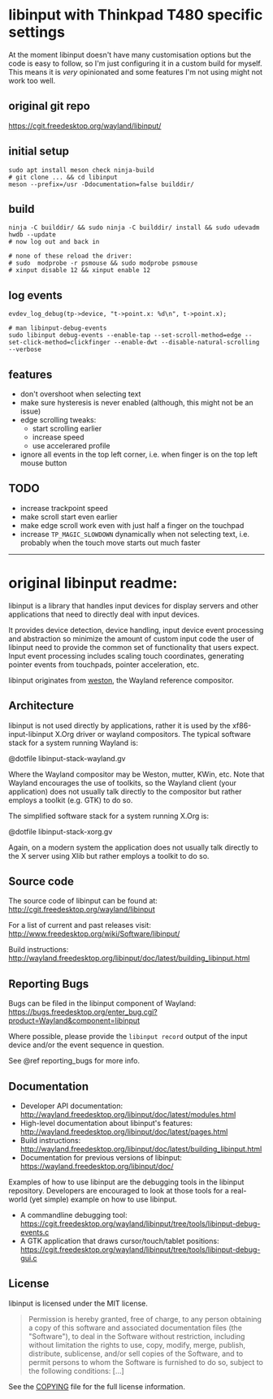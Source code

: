 libinput with Thinkpad T480 specific settings
=============================================

At the moment libinput doesn't have many customisation options but the code is easy to follow, so I'm just configuring it in a custom build for myself. This means it is _very_ opinionated and some features I'm not using might not work too well.

original git repo
-----------------
https://cgit.freedesktop.org/wayland/libinput/

initial setup
-------------

```
sudo apt install meson check ninja-build
# git clone ... && cd libinput
meson --prefix=/usr -Ddocumentation=false builddir/
```

build
-----

```
ninja -C builddir/ && sudo ninja -C builddir/ install && sudo udevadm hwdb --update
# now log out and back in

# none of these reload the driver:
# sudo  modprobe -r psmouse && sudo modprobe psmouse
# xinput disable 12 && xinput enable 12
```

log events
----------

```
evdev_log_debug(tp->device, "t->point.x: %d\n", t->point.x);

# man libinput-debug-events
sudo libinput debug-events --enable-tap --set-scroll-method=edge --set-click-method=clickfinger --enable-dwt --disable-natural-scrolling --verbose
```

features
--------

* don't overshoot when selecting text
* make sure hysteresis is never enabled (although, this might not be an issue)
* edge scrolling tweaks:
  * start scrolling earlier
  * increase speed
  * use accelerared profile
* ignore all events in the top left corner, i.e. when finger is on the top left mouse button


TODO
----

* increase trackpoint speed
* make scroll start even earlier
* make edge scroll work even with just half a finger on the touchpad
* increase `TP_MAGIC_SLOWDOWN` dynamically when not selecting text,
  i.e. probably when the touch move starts out much faster


___


original libinput readme:
=========================

libinput is a library that handles input devices for display servers and other
applications that need to directly deal with input devices.

It provides device detection, device handling, input device event processing
and abstraction so minimize the amount of custom input code the user of
libinput need to provide the common set of functionality that users expect.
Input event processing includes scaling touch coordinates, generating
pointer events from touchpads, pointer acceleration, etc.

libinput originates from
[weston](http://cgit.freedesktop.org/wayland/weston/), the Wayland reference
compositor.

Architecture
------------

libinput is not used directly by applications, rather it is used by the
xf86-input-libinput X.Org driver or wayland compositors. The typical
software stack for a system running Wayland is:

@dotfile libinput-stack-wayland.gv

Where the Wayland compositor may be Weston, mutter, KWin, etc. Note that
Wayland encourages the use of toolkits, so the Wayland client (your
application) does not usually talk directly to the compositor but rather
employs a toolkit (e.g. GTK) to do so.

The simplified software stack for a system running X.Org is:

@dotfile libinput-stack-xorg.gv

Again, on a modern system the application does not usually talk directly to
the X server using Xlib but rather employs a toolkit to do so.

Source code
-----------

The source code of libinput can be found at:
http://cgit.freedesktop.org/wayland/libinput

For a list of current and past releases visit:
http://www.freedesktop.org/wiki/Software/libinput/

Build instructions:
http://wayland.freedesktop.org/libinput/doc/latest/building_libinput.html

Reporting Bugs
--------------

Bugs can be filed in the libinput component of Wayland:
https://bugs.freedesktop.org/enter_bug.cgi?product=Wayland&component=libinput

Where possible, please provide the `libinput record` output
of the input device and/or the event sequence in question.

See @ref reporting_bugs for more info.

Documentation
-------------

- Developer API documentation: http://wayland.freedesktop.org/libinput/doc/latest/modules.html
- High-level documentation about libinput's features:
http://wayland.freedesktop.org/libinput/doc/latest/pages.html
- Build instructions:
http://wayland.freedesktop.org/libinput/doc/latest/building_libinput.html
- Documentation for previous versions of libinput: https://wayland.freedesktop.org/libinput/doc/

Examples of how to use libinput are the debugging tools in the libinput
repository. Developers are encouraged to look at those tools for a
real-world (yet simple) example on how to use libinput.

- A commandline debugging tool: https://cgit.freedesktop.org/wayland/libinput/tree/tools/libinput-debug-events.c
- A GTK application that draws cursor/touch/tablet positions: https://cgit.freedesktop.org/wayland/libinput/tree/tools/libinput-debug-gui.c

License
-------

libinput is licensed under the MIT license.

> Permission is hereby granted, free of charge, to any person obtaining a
> copy of this software and associated documentation files (the "Software"),
> to deal in the Software without restriction, including without limitation
> the rights to use, copy, modify, merge, publish, distribute, sublicense,
> and/or sell copies of the Software, and to permit persons to whom the
> Software is furnished to do so, subject to the following conditions: [...]

See the [COPYING](http://cgit.freedesktop.org/wayland/libinput/tree/COPYING)
file for the full license information.
